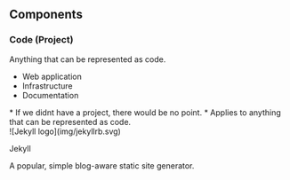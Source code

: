 ## Components

### Code (Project)

<section>
Anything that can be represented as code.

* Web application
* Infrastructure
* Documentation

<aside class="notes">
* If we didnt have a project, there would be no point.
* Applies to anything that can be represented as code.

</aside>
</section>
<!-- -->

<section>
![Jekyll logo](img/jekyllrb.svg) <!-- .element: style="height:5em;background-color:inherit;border:0" -->

Jekyll

<aside class="notes">
A popular, simple blog-aware static site generator.

</aside>
</section>
<!-- -->


